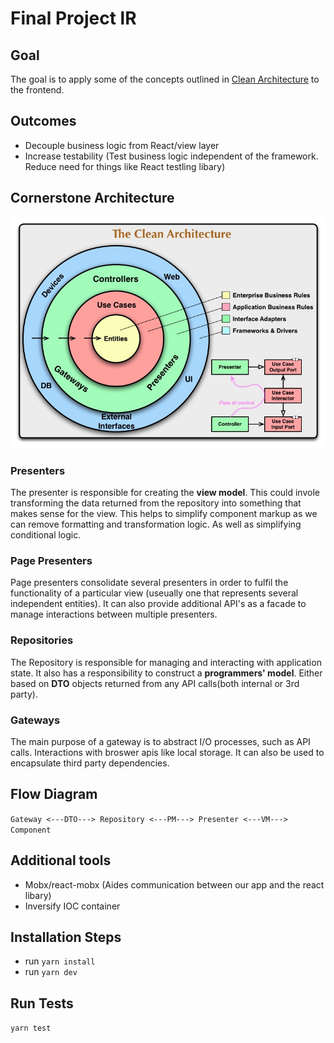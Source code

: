 # Final Project lR

## Goal

The goal is to apply some of the concepts outlined in [Clean Architecture](https://blog.cleancoder.com/uncle-bob/2012/08/13/the-clean-architecture.html) to the frontend.

## Outcomes

- Decouple business logic from React/view layer
- Increase testability (Test business logic independent of the framework. Reduce need for things like React testling libary)

## Cornerstone Architecture

![Clean architecture!](./CleanArchitecture.jpeg "Clean architeture")

### Presenters

The presenter is responsible for creating the **view model**. This could invole transforming the data returned from the repository into something that makes sense for the view. This helps to simplify component markup as we can remove formatting and transformation logic. As well as simplifying conditional logic.

### Page Presenters

Page presenters consolidate several presenters in order to fulfil the functionality of a particular view (useually one that represents several independent entities).
It can also provide additional API's as a facade to manage interactions between multiple presenters.

### Repositories

The Repository is responsible for managing and interacting with application state. It also has a responsibility to construct a **programmers' model**. Either based on **DTO** objects returned from any API calls(both internal or 3rd party).

### Gateways

The main purpose of a gateway is to abstract I/O processes, such as API calls. Interactions with broswer apis like local storage. It can also be used to encapsulate third party dependencies.

## Flow Diagram

`Gateway <---DTO---> Repository <---PM---> Presenter <---VM---> Component`

## Additional tools

- Mobx/react-mobx (Aides communication between our app and the react libary)
- Inversify IOC container

## Installation Steps

- run `yarn install`
- run `yarn dev`

## Run Tests

`yarn test`
